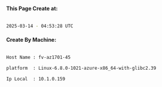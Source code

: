 
   
#### This Page Create at:

```bash

2025-03-14 - 04:53:28 UTC

```

#### Create By Machine:

```bash

Host Name : fv-az1701-45

platform  : Linux-6.8.0-1021-azure-x86_64-with-glibc2.39

Ip Local  : 10.1.0.159

```

